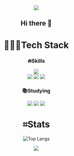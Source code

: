 <div align="center">
  <img src="https://capsule-render.vercel.app/api?type=waving&color=BDBDC8&height=150&section=header&text=Welcome&fontSize=20" />

## Hi there 👋

<div>
  <h1>👨🏻‍💻Tech Stack</h1>
  <h3>🔥Skills</h3>
  <img src="https://img.shields.io/badge/Java-ED8B00?style=for-the-badge&logo=openjdk&logoColor=white">
  <br/>
  <img src="https://img.shields.io/badge/JavaScript-F7DF1E?style=for-the-badge&logo=JavaScript&logoColor=white">
  <img src="https://img.shields.io/badge/node.js-339933?style=for-the-badge&logo=Node.js&logoColor=white">
  
  <img src="https://img.shields.io/badge/react-61DAFB?style=for-the-badge&logo=react&logoColor=black">
  <h3>📚Studying</h3>
  <img src="https://img.shields.io/badge/spring-6DB33F?style=for-the-badge&logo=spring&logoColor=white"> 
  <img src="https://img.shields.io/badge/express-000000?style=for-the-badge&logo=express&logoColor=white">
  <img src="https://img.shields.io/badge/Redis-DC382D?style=for-the-badge&logo=Redis&logoColor=white">
  <br/>
</div>

# ⌗Stats
![Top Langs](https://github-readme-stats.vercel.app/api/top-langs/?username=seing&layout=compact&exclude_repo=java-onboarding-practice,javabaseball-6,java-racingcar-6,java-lotto-6,java-christmas-6-sejung2)


<img src="https://capsule-render.vercel.app/api?type=waving&color=BDBDC8&height=150&section=footer" />
</div>

<!--
**sejung2/sejung2** is a ✨ _special_ ✨ repository because its `README.md` (this file) appears on your GitHub profile.

Here are some ideas to get you started:

- 🔭 I’m currently working on ...
- 🌱 I’m currently learning ...
- 👯 I’m looking to collaborate on ...
- 🤔 I’m looking for help with ...
- 💬 Ask me about ...
- 📫 How to reach me: ...
- 😄 Pronouns: ...
- ⚡ Fun fact: ...
-->
